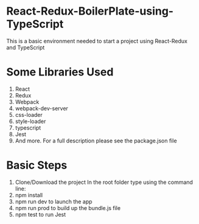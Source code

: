 # React-Redux-BoilerPlate-using-TypeScript
This is a basic environment needed to start a project using React-Redux and TypeScript

# Some Libraries Used
1. React
2. Redux
3. Webpack
4. webpack-dev-server
5. css-loader
6. style-loader
7. typescript
8. Jest
9. And more. For a full description please see the package.json file

# Basic Steps
1. Clone/Download the project
In the root folder type using the command line:
2. npm install
3. npm run dev  to launch the app
4. npm run prod to build up the bundle.js file
5. npm test to run Jest

